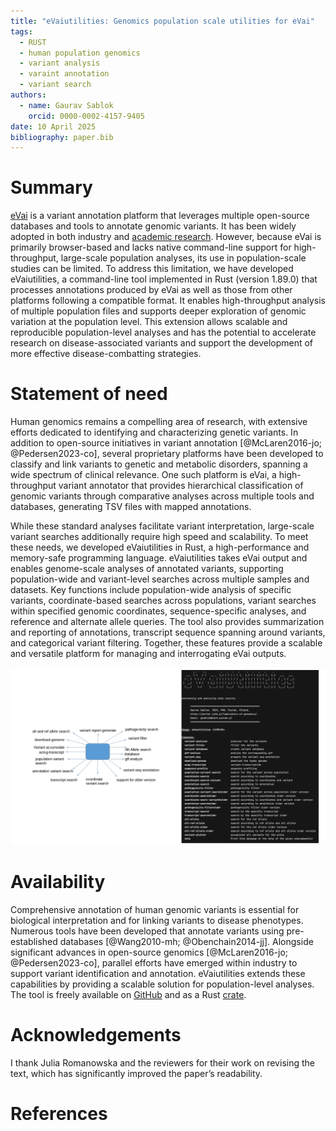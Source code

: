 ```yaml
---
title: "eVaiutilities: Genomics population scale utilities for eVai"
tags:
  - RUST
  - human population genomics
  - variant analysis
  - varaint annotation
  - variant search
authors:
  - name: Gaurav Sablok
    orcid: 0000-0002-4157-9405
date: 10 April 2025
bibliography: paper.bib
---
```


# Summary

[eVai](https://www.engenome.com/product/) is a variant annotation platform that leverages multiple open-source databases and tools to annotate genomic variants. It has been widely adopted in both industry and [academic research](https://www.engenome.com/resources/?category=our-publications). However, because eVai is primarily browser-based and lacks native command-line support for high-throughput, large-scale population analyses, its use in population-scale studies can be limited. To address this limitation, we have developed eVaiutilities, a command-line tool implemented in Rust (version 1.89.0) that processes annotations produced by eVai as well as those from other platforms following a compatible format. It enables high-throughput analysis of multiple population files and supports deeper exploration of genomic variation at the population level. This extension allows scalable and reproducible population-level analyses and has the potential to accelerate research on disease-associated variants and support the development of more effective disease-combatting strategies.

# Statement of need

Human genomics remains a compelling area of research, with extensive efforts dedicated to identifying and characterizing genetic variants. In addition to open-source initiatives in variant annotation [@McLaren2016-jo; @Pedersen2023-co], several proprietary platforms have been developed to classify and link variants to genetic and metabolic disorders, spanning a wide spectrum of clinical relevance. One such platform is eVai, a high-throughput variant annotator that provides hierarchical classification of genomic variants through comparative analyses across multiple tools and databases, generating TSV files with mapped annotations. 

While these standard analyses facilitate variant interpretation, large-scale variant searches additionally require high speed and scalability. To meet these needs, we developed eVaiutilities in Rust, a high-performance and memory-safe programming language. eVaiutilities takes eVai output and enables genome-scale analyses of annotated variants, supporting population-wide and variant-level searches across multiple samples and datasets. Key functions include population-wide analysis of specific variants, coordinate-based searches across populations, variant searches within specified genomic coordinates, sequence-specific analyses, and reference and alternate allele queries. The tool also provides summarization and reporting of annotations, transcript sequence spanning around variants, and categorical variant filtering. Together, these features provide a scalable and versatile platform for managing and interrogating eVai outputs.

![Interface of eVaiutilities](eVaiutilities.png)

# Availability

Comprehensive annotation of human genomic variants is essential for biological interpretation and for linking variants to disease phenotypes. Numerous tools have been developed that annotate variants using pre-established databases [@Wang2010-mh; @Obenchain2014-jj]. Alongside significant advances in open-source genomics [@McLaren2016-jo; @Pedersen2023-co], parallel efforts have emerged within industry to support variant identification and annotation. eVaiutilities extends these capabilities by providing a scalable solution for population-level analyses. The tool is freely available on [GitHub](https://github.com/genomicssport/eVaiutilities) and as a Rust [crate](https://crates.io/crates/eVaiutilities).

# Acknowledgements

I thank Julia Romanowska and the reviewers for their work on revising the text, which has significantly improved the paper’s readability.

# References
